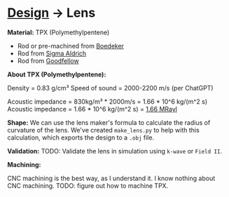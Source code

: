 # [Design](/design.md) → Lens

**Material:** TPX (Polymethylpentene)
- Rod or pre-machined from [Boedeker](https://www.boedeker.com/Product/TPX)
- Rod from [Sigma Aldrich](https://www.sigmaaldrich.com/DK/en/search/polymethylpentene?focus=products&page=1&perpage=30&sort=relevance&term=polymethylpentene&type=product)
- Rod from [Goodfellow](https://www.goodfellow.com/uk/material/polymers/pmp-polymethylpentene/mx004-pmp-rod)

**About TPX (Polymethylpentene):**

Density = 0.83 g/cm³
Speed of sound = 2000-2200 m/s (per ChatGPT)

Acoustic impedance = 830kg/m³ * 2000m/s = 1.66 * 10^6 kg/(m^2 s)
Acoustic impedance = 1.66 * 10^6 kg/(m^2 s) = <u>1.66 MRayl</u>

**Shape:** We can use the lens maker's formula to calculate the radius of curvature of the lens. We've created `make_lens.py` to help with this calculation, which exports the design to a `.obj` file.

**Validation:** TODO: Validate the lens in simulation using `k-wave` or `Field II`.

**Machining:**

CNC machining is the best way, as I understand it. I know nothing about CNC machining. TODO: figure out how to machine TPX.
